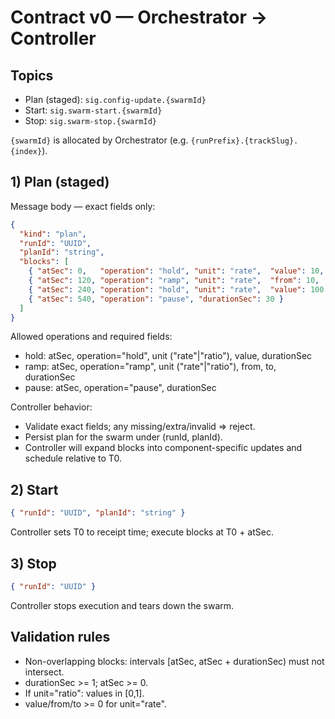 
# Contract v0 — Orchestrator → Controller

## Topics
- Plan (staged): `sig.config-update.{swarmId}`
- Start: `sig.swarm-start.{swarmId}`
- Stop: `sig.swarm-stop.{swarmId}`

`{swarmId}` is allocated by Orchestrator (e.g. `{runPrefix}.{trackSlug}.{index}`).

## 1) Plan (staged)
Message body — exact fields only:
```json
{
  "kind": "plan",
  "runId": "UUID",
  "planId": "string",
  "blocks": [
    { "atSec": 0,   "operation": "hold", "unit": "rate",  "value": 10,  "durationSec": 120 },
    { "atSec": 120, "operation": "ramp", "unit": "rate",  "from": 10,   "to": 100, "durationSec": 120 },
    { "atSec": 240, "operation": "hold", "unit": "rate",  "value": 100, "durationSec": 300 },
    { "atSec": 540, "operation": "pause", "durationSec": 30 }
  ]
}
```

Allowed operations and required fields:
- hold: atSec, operation="hold", unit ("rate"|"ratio"), value, durationSec
- ramp: atSec, operation="ramp", unit ("rate"|"ratio"), from, to, durationSec
- pause: atSec, operation="pause", durationSec

Controller behavior:
- Validate exact fields; any missing/extra/invalid => reject.
- Persist plan for the swarm under (runId, planId).
- Controller will expand blocks into component-specific updates and schedule relative to T0.

## 2) Start
```json
{ "runId": "UUID", "planId": "string" }
```
Controller sets T0 to receipt time; execute blocks at T0 + atSec.

## 3) Stop
```json
{ "runId": "UUID" }
```
Controller stops execution and tears down the swarm.

## Validation rules
- Non-overlapping blocks: intervals [atSec, atSec + durationSec) must not intersect.
- durationSec >= 1; atSec >= 0.
- If unit="ratio": values in [0,1].
- value/from/to >= 0 for unit="rate".
